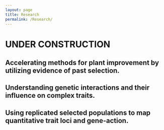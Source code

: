 ```yaml
---
layout: page
title: Research
permalink: /Research/
---
```

# UNDER CONSTRUCTION

## Accelerating methods for plant improvement by utilizing evidence of past selection.

## Understanding genetic interactions and their influence on complex traits.

## Using replicated selected populations to map quantitative trait loci and gene-action.